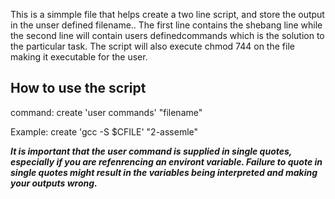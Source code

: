 This is a simmple file that helps create a two line script, and store the output in the unser defined filename.. The first line contains the shebang line while the second line will contain users definedcommands which is the solution to the particular task. The script will also execute chmod 744 on the file making it executable for the user.

## How to use the script

command: create 'user commands' "filename"

Example: create 'gcc -S $CFILE' "2-assemle"

***It is important that the user command is supplied in single quotes, especially if you are refenrencing an environt variable. Failure to quote in single quotes might result in the variables being interpreted and making your outputs wrong.***
